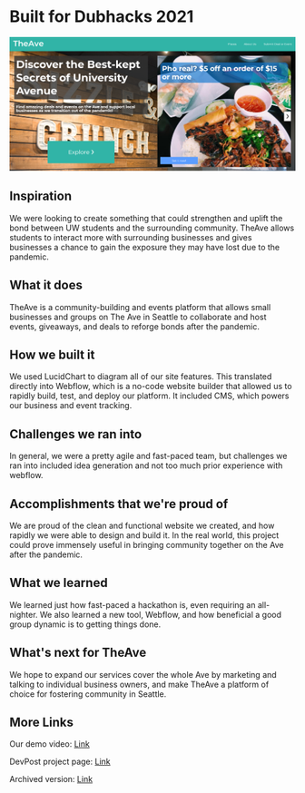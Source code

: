# Built for Dubhacks 2021

![Home page](Screenshots/Screenshot1.png)

## Inspiration

We were looking to create something that could strengthen and uplift the bond between UW students and the surrounding community. TheAve allows students to interact more with surrounding businesses and gives businesses a chance to gain the exposure they may have lost due to the pandemic.

## What it does

TheAve is a community-building and events platform that allows small businesses and groups on The Ave in Seattle to collaborate and host events, giveaways, and deals to reforge bonds after the pandemic.

## How we built it

We used LucidChart to diagram all of our site features. This translated directly into Webflow, which is a no-code website builder that allowed us to rapidly build, test, and deploy our platform. It included CMS, which powers our business and event tracking.

## Challenges we ran into

In general, we were a pretty agile and fast-paced team, but challenges we ran into included idea generation and not too much prior experience with webflow.

## Accomplishments that we're proud of

We are proud of the clean and functional website we created, and how rapidly we were able to design and build it. In the real world, this project could prove immensely useful in bringing community together on the Ave after the pandemic. 

## What we learned

We learned just how fast-paced a hackathon is, even requiring an all-nighter. We also learned a new tool, Webflow, and how beneficial a good group dynamic is to getting things done.

## What's next for TheAve

We hope to expand our services cover the whole Ave by marketing and talking to individual business owners, and make TheAve a platform of choice for fostering community in Seattle.

## More Links

Our demo video: [Link](https://www.youtube.com/watch?v=ftMBo4VZpsQ)

DevPost project page: [Link](https://devpost.com/software/theave)

Archived version: [Link](https://archive.md/584yV)
